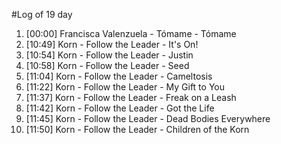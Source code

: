 #Log of 19 day

1. [00:00] Francisca Valenzuela - Tómame - Tómame
1. [10:49] Korn - Follow the Leader - It's On!
1. [10:54] Korn - Follow the Leader - Justin
1. [10:58] Korn - Follow the Leader - Seed
1. [11:04] Korn - Follow the Leader - Cameltosis
1. [11:22] Korn - Follow the Leader - My Gift to You
1. [11:37] Korn - Follow the Leader - Freak on a Leash
1. [11:42] Korn - Follow the Leader - Got the Life
1. [11:45] Korn - Follow the Leader - Dead Bodies Everywhere
1. [11:50] Korn - Follow the Leader - Children of the Korn
